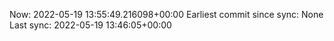 Now: 2022-05-19 13:55:49.216098+00:00 Earliest commit since sync: None Last sync: 2022-05-19 13:46:05+00:00
